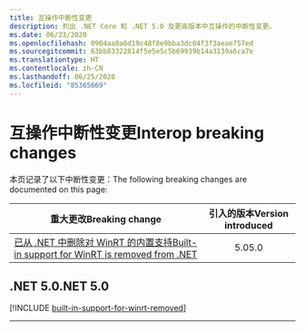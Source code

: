 ```yaml
---
title: 互操作中断性变更
description: 列出 .NET Core 和 .NET 5.0 及更高版本中互操作的中断性变更。
ms.date: 06/23/2020
ms.openlocfilehash: 0904aa8a6d19c48f8e9bba3dc04f3f3aeae757ed
ms.sourcegitcommit: 63bb83322814f5e5e5c5b69939b14a3139a6ca7e
ms.translationtype: HT
ms.contentlocale: zh-CN
ms.lasthandoff: 06/25/2020
ms.locfileid: "85365669"
---
```

# <a name="interop-breaking-changes"></a><span data-ttu-id="844a6-103">互操作中断性变更</span><span class="sxs-lookup"><span data-stu-id="844a6-103">Interop breaking changes</span></span>

<span data-ttu-id="844a6-104">本页记录了以下中断性变更：</span><span class="sxs-lookup"><span data-stu-id="844a6-104">The following breaking changes are documented on this page:</span></span>

| <span data-ttu-id="844a6-105">重大更改</span><span class="sxs-lookup"><span data-stu-id="844a6-105">Breaking change</span></span> | <span data-ttu-id="844a6-106">引入的版本</span><span class="sxs-lookup"><span data-stu-id="844a6-106">Version introduced</span></span> |
| - | :-: |
| [<span data-ttu-id="844a6-107">已从 .NET 中删除对 WinRT 的内置支持</span><span class="sxs-lookup"><span data-stu-id="844a6-107">Built-in support for WinRT is removed from .NET</span></span>](#built-in-support-for-winrt-is-removed-from-net) | <span data-ttu-id="844a6-108">5.0</span><span class="sxs-lookup"><span data-stu-id="844a6-108">5.0</span></span> |

## <a name="net-50"></a><span data-ttu-id="844a6-109">.NET 5.0</span><span class="sxs-lookup"><span data-stu-id="844a6-109">.NET 5.0</span></span>

[!INCLUDE [built-in-support-for-winrt-removed](~/includes/core-changes/interop/5.0/built-in-support-for-winrt-removed.md)]

***
